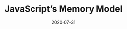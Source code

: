 ---
title: "JavaScript’s Memory Model"
date: "2020-07-31"
link: "https://medium.com/@ethannam/javascripts-memory-model-7c972cd2c239"
---